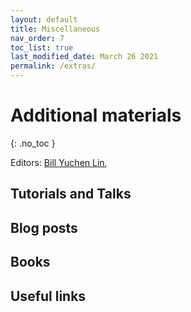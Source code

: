 ```yaml
---
layout: default
title: Miscellaneous
nav_order: 7
toc_list: true
last_modified_date: March 26 2021
permalink: /extras/
---
```

# Additional materials
{: .no_toc }

Editors: [Bill Yuchen Lin](https://yuchenlin.xyz/), 


## Tutorials and Talks 

## Blog posts 

## Books 

## Useful links


 
 